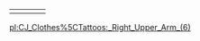 |     |     |     |     |
|-----|-----|-----|-----|
|     |     |     |     |

[pl:CJ\_Clothes%5CTattoos:\_Right\_Upper\_Arm\_(6)](/docs/pl-cj_clothes%5ctattoos-_right_upper_arm_(6).md "wikilink")
